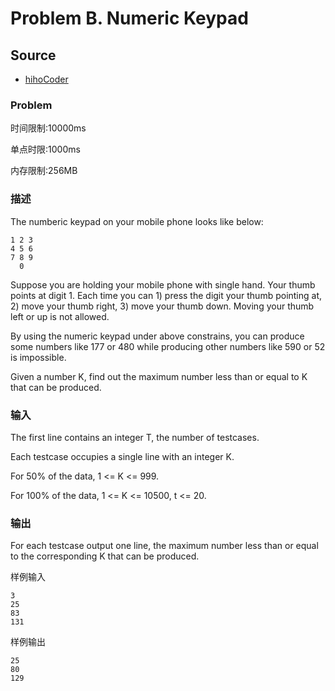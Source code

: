 # Problem B. Numeric Keypad

## Source

* [hihoCoder](http://hihocoder.com/contest/mstest2015april2/problem/2)

### Problem

时间限制:10000ms

单点时限:1000ms

内存限制:256MB

### 描述

The numberic keypad on your mobile phone looks like below:

```text
1 2 3
4 5 6
7 8 9
  0
```

Suppose you are holding your mobile phone with single hand. Your thumb points at digit 1. Each time you can 1\) press the digit your thumb pointing at, 2\) move your thumb right, 3\) move your thumb down. Moving your thumb left or up is not allowed.

By using the numeric keypad under above constrains, you can produce some numbers like 177 or 480 while producing other numbers like 590 or 52 is impossible.

Given a number K, find out the maximum number less than or equal to K that can be produced.

### 输入

The first line contains an integer T, the number of testcases.

Each testcase occupies a single line with an integer K.

For 50% of the data, 1 &lt;= K &lt;= 999.

For 100% of the data, 1 &lt;= K &lt;= 10500, t &lt;= 20.

### 输出

For each testcase output one line, the maximum number less than or equal to the corresponding K that can be produced.

样例输入

```text
3
25
83
131
```

样例输出

```text
25
80
129
```

